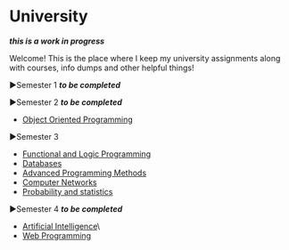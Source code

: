 # University

***this is a work in progress***

Welcome! This is the place where I keep my university assignments along with courses, info dumps and other helpful things!

▶Semester 1 ***to be completed***

▶Semester 2 ***to be completed*** 
   - [Object Oriented Programming](https://github.com/DiaconuAna/OOP)

▶Semester 3 
 
   - [Functional and Logic Programming](https://github.com/913-Diaconu-Ana/Functional-and-Logic-Programming)
   - [Databases](https://github.com/913-Diaconu-Ana/Databases)  
   - [Advanced Programming Methods](https://github.com/913-Diaconu-Ana/Advanced-Programming-Methods)
   - [Computer Networks](https://github.com/913-Diaconu-Ana/ComputerNetworks)
   - [Probability and statistics](https://github.com/913-Diaconu-Ana/Probability-and-Statistics)
   
▶Semester 4 ***to be completed***

   - [Artificial Intelligence](https://github.com/DiaconuAna/Artificial-Intelligence)\
   - [Web Programming](https://github.com/DiaconuAna/Web-Programming)
